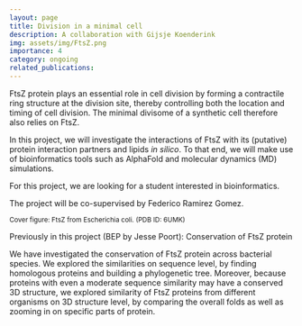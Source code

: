 ```yaml
---
layout: page
title: Division in a minimal cell 
description: A collaboration with Gijsje Koenderink
img: assets/img/FtsZ.png
importance: 4
category: ongoing
related_publications: 
---
```


FtsZ protein plays an essential role in cell division by forming a contractile ring structure at the division site, thereby controlling both the location and timing of cell division. The minimal divisome of a synthetic cell therefore also relies on FtsZ.

In this project, we will investigate the interactions of FtsZ with its (putative) protein interaction partners and lipids <i>in silico</i>. To that end, we will make use of bioinformatics tools such as AlphaFold and molecular dynamics (MD) simulations.

For this project, we are looking for a student interested in bioinformatics.

The project will be co-supervised by Federico Ramirez Gomez.

<small>Cover figure: FtsZ from Escherichia coli. (PDB ID: 6UMK) </small>



Previously in this project (BEP by Jesse Poort): Conservation of FtsZ protein

We have investigated the conservation of FtsZ protein across bacterial species. We explored the similarities on sequence level, by finding homologous proteins and building a phylogenetic tree.  Moreover, because proteins with even a moderate sequence similarity may have a conserved 3D structure, we explored similarity of FtsZ proteins from different organisms on 3D structure level, by comparing the overall folds as well as zooming in on specific parts of protein.




